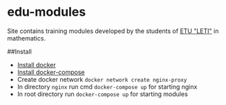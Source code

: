 edu-modules
=====================
Site contains training modules developed by the students of [ETU "LETI"](http://www.eltech.ru/) in mathematics.

##Install
- [Install docker](https://docs.docker.com/engine/installation/)
- [Install docker-compose](https://docs.docker.com/compose/install/)
- Create docker network `docker network create nginx-proxy `
- In directory `nginx` run cmd `docker-compose up` for starting nginx
- In root directory run `docker-compose up` for starting modules
